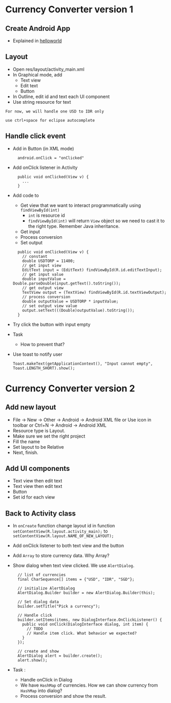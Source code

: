 
# Currency Converter version 1

## Create Android App

* Explained in [helloworld](helloworld.md)

## Layout

* Open res/layout/activity_main.xml
* In Graphical mode, add
  * Text view
  * Edit text
  * Button
* In Outline, edit id and text each UI component
* Use string resource for text

```
For now, we will handle one USD to IDR only
```
```
use ctrl+space for eclipse autocomplete
```

## Handle click event

* Add in Button (in XML mode)
  
  ```
    android.onClick = "onClicked"
  ```

* Add onClick listener in Activity

  ```
    public void onClicked(View v) {
      ...
    }
  ```

* Add code to
  * Get view that we want to interact programmatically using `findViewById(int)`
      * `int` is resource id
      * `findViewById(int)` will return `View` object so we need to cast it to the right type. Remember Java inheritance.
  * Get input
  * Process conversion
  * Set output

  ```
    public void onClicked(View v) {
      // constant
      double USDTORP = 11400;
      // get input view
      EditText input = (EditText) findViewById(R.id.editTextInput);
      // get input value
      double inputValue = Double.parseDouble(input.getText().toString());
      // get output view
      TextView output = (TextView) findViewById(R.id.textViewOutput);
      // process conversion
      double outputValue = USDTORP * inputValue;
      // set output view value
      output.setText(((Double)outputValue).toString());
    }
  ``` 

* Try click the button with input empty
* Task
  * How to prevent that?

* Use toast to notify user
  ```
  Toast.makeText(getApplicationContext(), "Input cannot empty", Toast.LENGTH_SHORT).show();
  ```

# Currency Converter version 2

## Add new layout

* File -> New -> Other -> Android -> Android XML file or Use icon in toolbar or Ctrl+N -> Android -> Android XML 
* Resource type is Layout. 
* Make sure we set the right project
* Fill the name
* Set layout to be Relative
* Next, finish.

## Add UI components

* Text view then edit text
* Text view then edit text
* Button
* Set id for each view

## Back to Activity class

* In `onCreate` function change layout id in function `setContentView(R.layout.activity_main);` to `setContentView(R.layout.NAME_OF_NEW_LAYOUT);`
* Add onClick listener to both text view and the button
* Add `Array` to store currency data. Why Array?
* Show dialog when text view clicked. We use `AlertDialog`. 

  ```
    // list of currencies
    final CharSequence[] items = {"USD", "IDR", "SGD"};

    // initialize AlertDialog
    AlertDialog.Builder builder = new AlertDialog.Builder(this);

    // Set dialog data
    builder.setTitle("Pick a currency");

    // Handle click
    builder.setItems(items, new DialogInterface.OnClickListener() {
      public void onClick(DialogInterface dialog, int item) {
        // TODO
        // Handle item click. What behavior we expected?
      }
    });

    // create and show
    AlertDialog alert = builder.create();
    alert.show();
  ```

* Task :
  * Handle onClick in Dialog
  * We have `HashMap` of currencies. How we can show currency from `HashMap` into dialog?
  * Process conversion and show the result.
